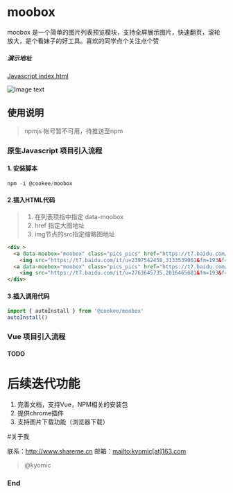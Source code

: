 # moobox

moobox 是一个简单的图片列表预览模块，支持全屏展示图片，快速翻页，滚轮放大，是个看妹子的好工具。喜欢的同学点个关注点个赞


##### 演示地址
[Javascript index.html](https://kyomic.github.io/mooobox/doc/example/index.html "Editor.md")

![Image text](https://raw.github.com/kyomic/repositpry/main/mooobox/doc/example/images/main.jpg)

## 使用说明
> npmjs 帐号暂不可用，待推送至npm


### 原生Javascript 项目引入流程

#### 1. 安装脚本
```javascript
npm -i @cookee/moobox
```

#### 2.插入HTML代码
> 1. 在列表项指中指定 data-moobox
> 2. href 指定大图地址
> 3. img节点的src指定缩略图地址
```html
<div >
  <a data-moobox="moobox" class="pics_pics" href="https://t7.baidu.com/it/u=2397542458,3133539061&fm=193&f=GIF">
    <img src="https://t7.baidu.com/it/u=2397542458,3133539061&fm=193&f=GIF" title="圣诞兔女郎写真" style="width: auto; height: 84px;"></a>
  <a data-moobox="moobox" class="pics_pics" href="https://t7.baidu.com/it/u=2763645735,2016465681&fm=193&f=GIF">
    <img src="https://t7.baidu.com/it/u=2763645735,2016465681&fm=193&f=GIF" title="圣诞兔女郎写真" style="width: auto; height: 84px;"></a>
</div>
```
#### 3.插入调用代码
```javascript
import { autoInstall } from '@cookee/moobox'
autoInstall()
```

### Vue 项目引入流程

#### TODO

# 后续迭代功能
1. 完善文档，支持Vue，NPM相关的安装包
2. 提供chrome插件
3. 支持图片下载功能（浏览器下载）



#关于我 

联系：<http://www.shareme.cn>  邮箱：[mailto:kyomic[at]163.com](mailto:kyomic[at]163.com)
> @kyomic

### End
